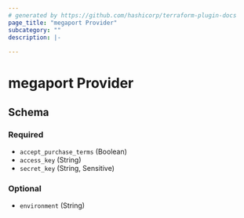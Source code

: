 ```yaml
---
# generated by https://github.com/hashicorp/terraform-plugin-docs
page_title: "megaport Provider"
subcategory: ""
description: |-
  
---
```


# megaport Provider





<!-- schema generated by tfplugindocs -->
## Schema

### Required

- `accept_purchase_terms` (Boolean)
- `access_key` (String)
- `secret_key` (String, Sensitive)

### Optional

- `environment` (String)
